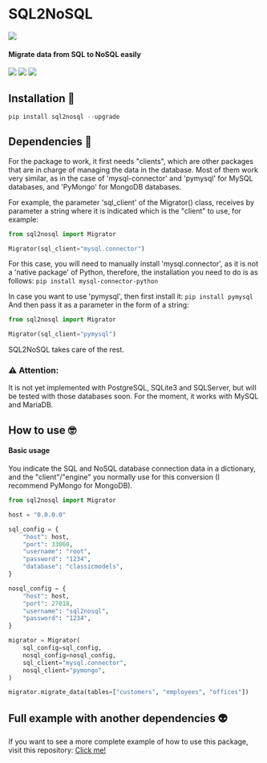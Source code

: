 # SQL2NoSQL 

![](https://i.ibb.co/yP64MvT/logo-small.png)
####  Migrate data from SQL to NoSQL easily
![](https://img.shields.io/badge/python-%203.6%20|%203.7%20|%203.8%20|%203.9%20-blue)
![](https://img.shields.io/badge/black-v21.6b0-blue)
![](https://img.shields.io/github/downloads/facundopadilla/sql2nosql/total?style=plastic)


## Installation 💯
```python
pip install sql2nosql --upgrade
```

## Dependencies 📢

For the package to work, it first needs "clients", which are other packages that are in charge of managing the data in the database. Most of them work very similar, as in the case of 'mysql-connector' and 'pymysql' for MySQL databases, and 'PyMongo' for MongoDB databases.

For example, the parameter 'sql_client' of the Migrator() class, receives by parameter a string where it is indicated which is the "client" to use, for example:
```python
from sql2nosql import Migrator

Migrator(sql_client="mysql.connector")
```
For this case, you will need to manually install 'mysql.connector', as it is not a 'native package' of Python, therefore, the installation you need to do is as follows: `pip install mysql-connector-python`

In case you want to use 'pymysql', then first install it: `pip install pymysql`
And then pass it as a parameter in the form of a string:

```python
from sql2nosql import Migrator

Migrator(sql_client="pymysql")
```

SQL2NoSQL takes care of the rest.

### ⚠️ Attention:

It is not yet implemented with PostgreSQL, SQLite3 and SQLServer, but will be tested with those databases soon. For the moment, it works with MySQL and MariaDB.

## How to use 🤓
#### Basic usage
You indicate the SQL and NoSQL database connection data in a dictionary, and the "client"/"engine" you normally use for this conversion (I recommend PyMongo for MongoDB).
```python
from sql2nosql import Migrator

host = "0.0.0.0"

sql_config = {
    "host": host,
    "port": 33060,
    "username": "root",
    "password": "1234",
    "database": "classicmodels",
}

nosql_config = {
    "host": host,
    "port": 27018,
    "username": "sql2nosql",
    "password": "1234",
}

migrator = Migrator(
    sql_config=sql_config,
    nosql_config=nosql_config,
    sql_client="mysql.connector",
    nosql_client="pymongo",
)

migrator.migrate_data(tables=["customers", "employees", "offices"])

```
## Full example with another dependencies 👽

If you want to see a more complete example of how to use this package, visit this repository: [Click me!](https://github.com/facundopadilla/sql2nosql-example "Click me!")

